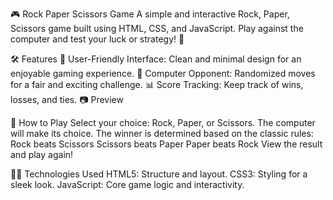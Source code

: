 🎮 Rock Paper Scissors Game
A simple and interactive Rock, Paper, Scissors game built using HTML, CSS, and JavaScript. Play against the computer and test your luck or strategy! 🚀

🛠 Features
🌟 User-Friendly Interface: Clean and minimal design for an enjoyable gaming experience.
🤖 Computer Opponent: Randomized moves for a fair and exciting challenge.
📊 Score Tracking: Keep track of wins, losses, and ties.
📷 Preview

🚀 How to Play
Select your choice: Rock, Paper, or Scissors.
The computer will make its choice.
The winner is determined based on the classic rules:
Rock beats Scissors
Scissors beats Paper
Paper beats Rock
View the result and play again!

🧑‍💻 Technologies Used
HTML5: Structure and layout.
CSS3: Styling for a sleek look.
JavaScript: Core game logic and interactivity.
